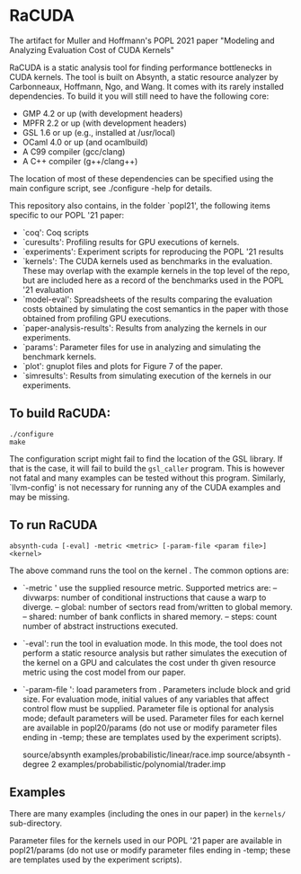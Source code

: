 # RaCUDA
The artifact for Muller and Hoffmann's POPL 2021 paper "Modeling and Analyzing Evaluation Cost of CUDA Kernels"

RaCUDA is a static analysis tool for finding performance bottlenecks in
CUDA kernels. The tool is built on Absynth, a static resource analyzer
by Carbonneaux, Hoffmann, Ngo, and Wang. It comes with 
its rarely installed dependencies.  To build it you will still need to 
have the following core:
  
  * GMP 4.2 or up (with development headers)
  * MPFR 2.2 or up (with development headers)
  * GSL 1.6 or up (e.g., installed at /usr/local)
  * OCaml 4.0 or up (and ocamlbuild)
  * A C99 compiler (gcc/clang)
  * A C++ compiler (g++/clang++)

The location of most of these dependencies can be specified using
the main configure script, see ./configure -help for details.

This repository also contains, in the folder `popl21', the following
items specific to our POPL '21 paper:

  * `coq': Coq scripts
  * `curesults': Profiling results for GPU executions of kernels.
  * `experiments': Experiment scripts for reproducing the POPL '21
    results
  * `kernels': The CUDA kernels used as benchmarks in the evaluation.
    These may overlap with the example kernels in the top level of the
    repo, but are included here as a record of the benchmarks used in
    the POPL '21 evaluation
  * `model-eval': Spreadsheets of the results comparing the evaluation
    costs obtained by simulating the cost semantics in the paper with
    those obtained from profiling GPU executions.
  * `paper-analysis-results': Results from analyzing the kernels in our
    experiments.
  * `params': Parameter files for use in analyzing and simulating the
     benchmark kernels.
  * `plot': gnuplot files and plots for Figure 7 of the paper.
  * `simresults': Results from simulating execution of the kernels in
    our experiments.

## To build RaCUDA:

    ./configure
    make

The configuration script might fail to find the location of the GSL
library.  If that is the case, it will fail to build the `gsl_caller`
program.  This is however not fatal and many examples can be tested
without this program.  Similarly, `llvm-config' is not necessary for
running any of the CUDA examples and may be missing.

## To run RaCUDA

    absynth-cuda [-eval] -metric <metric> [-param-file <param file>] <kernel>

The above command runs the tool on the kernel <kernel>. The common options are:
  * `-metric <metric>' use the supplied resource metric. Supported metrics are:
    – divwarps: number of conditional instructions that cause a warp to diverge.
    – global: number of sectors read from/written to global memory.
    – shared: number of bank conflicts in shared memory. 
    – steps: count number of abstract instructions executed.
  * `-eval': run the tool in evaluation mode. In this mode, the tool does not
    perform a static resource analysis but rather simulates the execution of the
    kernel on a GPU and calculates the cost under th given resource metric using
    the cost model from our paper.
  * `-param-file <file>': load parameters from <file>. Parameters include block
    and grid size. For evaluation mode, initial values of any variables that
    affect control flow must be supplied. Parameter file is optional for
    analysis mode; default parameters will be used. Parameter files for each kernel are
available in popl20/params (do not use or modify parameter files ending in -temp; these are templates
used by the experiment scripts).

    source/absynth examples/probabilistic/linear/race.imp
    source/absynth -degree 2 examples/probabilistic/polynomial/trader.imp

## Examples

There are many examples (including the ones in our paper) in the
`kernels/` sub-directory.

Parameter files for the kernels used in our POPL '21 paper are available in
popl21/params (do not use or modify parameter files ending in -temp;
these are templates used by the experiment scripts).
